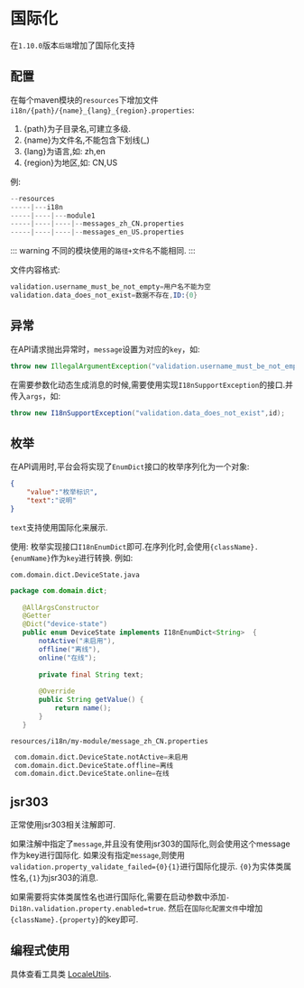 # 国际化

在`1.10.0`版本`后端`增加了国际化支持

## 配置
在每个maven模块的`resources`下增加文件`i18n/{path}/{name}_{lang}_{region}.properties`:

1. {path}为子目录名,可建立多级.
2. {name}为文件名,不能包含下划线(_)
3. {lang}为语言,如: zh,en
4. {region}为地区,如: CN,US
   
例:

```s
--resources
-----|---i18n
-----|----|---module1
-----|----|----|--messages_zh_CN.properties
-----|----|----|--messages_en_US.properties
```

::: warning
不同的模块使用的`路径+文件名`不能相同.
:::
 
 文件内容格式:

 ```s
validation.username_must_be_not_empty=用户名不能为空
validation.data_does_not_exist=数据不存在,ID:{0}
 ```

## 异常

在API请求抛出异常时，`message`设置为对应的`key`，如:
```java
throw new IllegalArgumentException("validation.username_must_be_not_empty");
```

在需要参数化动态生成消息的时候,需要使用实现`I18nSupportException`的接口.并传入`args`，如:

```java
throw new I18nSupportException("validation.data_does_not_exist",id);
```

## 枚举

在API调用时,平台会将实现了`EnumDict`接口的枚举序列化为一个对象:
```json
{
    "value":"枚举标识",
    "text":"说明"
}
```
`text`支持使用国际化来展示.

使用: 枚举实现接口`I18nEnumDict`即可.在序列化时,会使用`{className}.{enumName}`作为`key`进行转换.
例如:

`com.domain.dict.DeviceState.java`

```java
package com.domain.dict;
  
   @AllArgsConstructor
   @Getter
   @Dict("device-state")
   public enum DeviceState implements I18nEnumDict<String>  {
       notActive("未启用"),
       offline("离线"),
       online("在线");
  
       private final String text;
  
       @Override
       public String getValue() {
           return name();
       }
   }
```

`resources/i18n/my-module/message_zh_CN.properties`

```s
 com.domain.dict.DeviceState.notActive=未启用
 com.domain.dict.DeviceState.offline=离线
 com.domain.dict.DeviceState.online=在线
```

## jsr303

正常使用jsr303相关注解即可.

如果注解中指定了`message`,并且没有使用jsr303的国际化,则会使用这个message作为key进行国际化.
如果没有指定`message`,则使用`validation.property_validate_failed={0}{1}`进行国际化提示.
`{0}`为实体类属性名,`{1}`为jsr303的消息.

如果需要将实体类属性名也进行国际化,需要在启动参数中添加`-Di18n.validation.property.enabled=true`.
然后在`国际化配置文件`中增加`{className}.{property}`的key即可.

## 编程式使用

具体查看工具类 [LocaleUtils](https://github.com/hs-web/hsweb-framework/blob/master/hsweb-core/src/main/java/org/hswebframework/web/i18n/LocaleUtils.java).